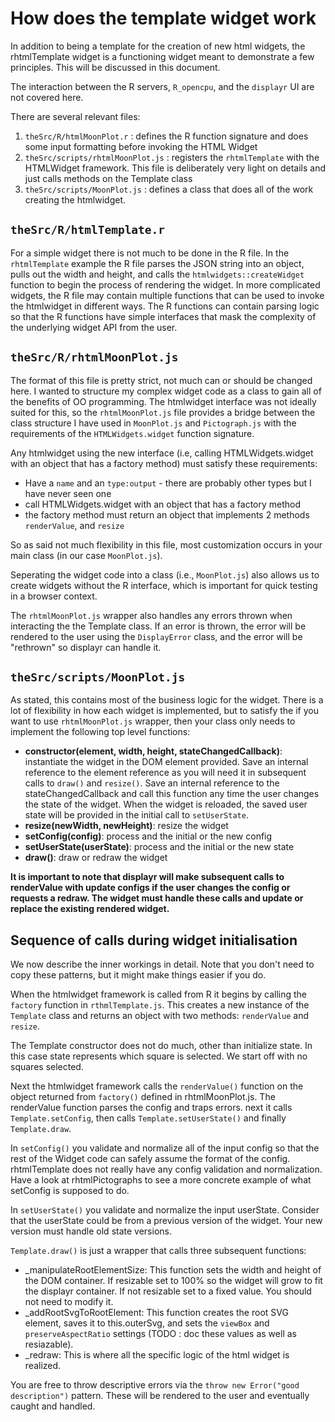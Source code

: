 
# How does the template widget work

In addition to being a template for the creation of new html widgets, the rhtmlTemplate widget is a functioning widget meant to demonstrate a few principles. This will be discussed in this document.

The interaction between the R servers, `R_opencpu`, and the `displayr` UI are not covered here.

There are several relevant files:

1. `theSrc/R/htmlMoonPlot.r` : defines the R function signature and does some input formatting before invoking the HTML Widget
1. `theSrc/scripts/rhtmlMoonPlot.js` : registers the `rhtmlTemplate` with the HTMLWidget framework. This file is deliberately very light on details and just calls methods on the Template class
1. `theSrc/scripts/MoonPlot.js` : defines a class that does all of the work creating the htmlwidget.

## `theSrc/R/htmlTemplate.r`

For a simple widget there is not much to be done in the R file. In the `rhtmlTemplate` example the R file parses the JSON string into an object, pulls out the width and height, and calls the `htmlwidgets::createWidget` function to begin the process of rendering the widget. In more complicated widgets, the R file may contain multiple functions that can be used to invoke the htmlwidget in different ways. The R functions can contain parsing logic so that the R functions have simple interfaces that mask the complexity of the underlying widget API from the user.

## `theSrc/R/rhtmlMoonPlot.js`

The format of this file is pretty strict, not much can or should be changed here. I wanted to structure my complex widget code as a class to gain all of the benefits of OO programming. The htmlwidget interface was not ideally suited for this, so the `rhtmlMoonPlot.js` file provides a bridge between the class structure I have used in `MoonPlot.js` and `Pictograph.js` with the requirements of the `HTMLWidgets.widget` function signature.

Any htmlwidget using the new interface (i.e, calling HTMLWidgets.widget with an object that has a factory method) must satisfy these requirements:

* Have a `name` and an `type:output` - there are probably other types but I have never seen one
* call HTMLWidgets.widget with an object that has a factory method
* the factory method must return an object that implements 2 methods `renderValue`, and `resize`

So as said not much flexibility in this file, most customization occurs in your main class (in our case `MoonPlot.js`).

Seperating the widget code into a class (i.e., `MoonPlot.js`) also allows us to create widgets without the R interface, which is important for quick testing in a browser context.

The `rhtmlMoonPlot.js` wrapper also handles any errors thrown when interacting the the Template class. If an error is thrown, the error will be rendered to the user using the `DisplayError` class, and the error will be "rethrown" so displayr can handle it.

## `theSrc/scripts/MoonPlot.js`

As stated, this contains most of the business logic for the widget. There is a lot of flexibility in how each widget is implemented, but to satisfy the if you want to use `rhtmlMoonPlot.js` wrapper, then your class only needs to implement the following top level functions:

* **constructor(element, width, height, stateChangedCallback)**: instantiate the widget in the DOM element provided. Save an internal reference to the element reference as you will need it in subsequent calls to `draw()` and `resize()`. Save an internal reference to the stateChangedCallback and call this function any time the user changes the state of the widget. When the widget is reloaded, the saved user state will be provided in the initial call to `setUserState`.
* **resize(newWidth, newHeight)**: resize the widget
* **setConfig(config)**: process and the initial or the new config
* **setUserState(userState)**: process and the initial or the new state
* **draw()**: draw or redraw the widget 

**It is important to note that displayr will make subsequent calls to renderValue with update configs if the user changes the config or requests a redraw. The widget must handle these calls and update or replace the existing rendered widget.**

## Sequence of calls during widget initialisation

We now describe the inner workings in detail. Note that you don't need to copy these patterns, but it might make things easier if you do.

When the htmlwidget framework is called from R it begins by calling the `factory` function in `rthmlTemplate.js`. This creates a new instance of the `Template` class and returns an object with two methods: `renderValue` and `resize`. 

The Template constructor does not do much, other than initialize state. In this case state represents which square is selected. We start off with no squares selected.

Next the htmlwidget framework calls the `renderValue()` function on the object returned from `factory()` defined in rhtmlMoonPlot.js. The renderValue function parses the config and traps errors. next it calls `Template.setConfig`, then calls `Template.setUserState()` and finally `Template.draw`.

In `setConfig()` you validate and normalize all of the input config so that the rest of the Widget code can safely assume the format of the config. rhtmlTemplate does not really have any config validation and normalization. Have a look at rhtmlPictographs to see a more concrete example of what setConfig is supposed to do.

In `setUserState()` you validate and normalize the input userState. Consider that the userState could be from a previous version of the widget. Your new version must handle old state versions.

`Template.draw()` is just a wrapper that calls three subsequent functions:
* _manipulateRootElementSize: This function sets the width and height of the DOM container. If resizable set to 100% so the widget will grow to fit the displayr container. If not resizable set to a fixed value. You should not need to modify it.
* _addRootSvgToRootElement: This function creates the root SVG element, saves it to this.outerSvg, and sets the `viewBox` and `preserveAspectRatio` settings (TODO : doc these values as well as resiazable).
* _redraw: This is where all the specific logic of the html widget is realized.

You are free to throw descriptive errors via the `throw new Error("good description")` pattern. These will be rendered to the user and eventually caught and handled.